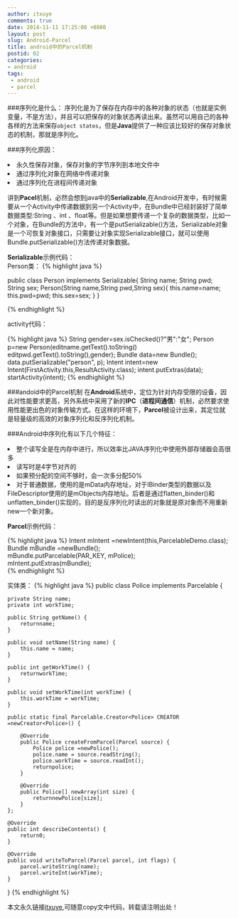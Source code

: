 ```yaml
---
author: itxuye
comments: true
date: 2014-11-11 17:25:08 +0800
layout: post
slug: Android-Parcel
title: android中的Parcel机制
postid: 02
categories: 
- android
tags:
 - android
 - parcel
---
```


###序列化是什么：
序列化是为了保存在内存中的各种对象的状态（也就是实例变量，不是方法），并且可以把保存的对象状态再读出来。虽然可以用自己的各种各样的方法来保存`object states`，但是**Java**提供了一种应该比较好的保存对象状态的机制，那就是序列化。
<!-- more -->
###序列化原因：
<li>永久性保存对象，保存对象的字节序列到本地文件中</li>
<li>通过序列化对象在网络中传递对象</li>
<li>通过序列化在进程间传递对象</li>


讲到**Pacel**机制，必然会想到java中的**Serializable**,在Android开发中，有时候需要从一个Activity中传递数据到另一个Activity中，在Bundle中已经封装好了简单数据类型:String 、int 、float等。但是如果想要传递一个复杂的数据类型，比如一个对象，在Bundle的方法中，有一个是putSerializable()方法，Serializable对象是一个可恢复对象接口，只需要让对象实现Serializable接口，就可以使用Bundle.putSerializable()方法传递对象数据。

**Serializable**示例代码：  
Person类：
{% highlight java %}  
   
public class Person  implements Serializable{
 String name;
 String pwd;
 String sex;
 Person(String name,String pwd,String sex){
 this.name=name;
 this.pwd=pwd;
 this.sex=sex;
}
}
 
{% endhighlight %}

activity代码：

{% highlight java %} 
 String gender=sex.isChecked()?"男":"女";
     Person p=new Person(editname.getText().toString()
     editpwd.getText().toString(),gender);
	 Bundle data=new Bundle();
	 data.putSerializable("person", p);
     Intent intent=new Intent(FirstActivity.this,ResultActivity.class);
	 intent.putExtras(data);
	 startActivity(intent);
{% endhighlight %}

###andoid中的Parcel机制
在**Android**系统中，定位为针对内存受限的设备，因此对性能要求更高，另外系统中采用了新的**IPC**（**进程间通信**）机制，必然要求使用性能更出色的对象传输方式。在这样的环境下，**Parcel**被设计出来，其定位就是轻量级的高效的对象序列化和反序列化机制。

###Android中序列化有以下几个特征：
<li>整个读写全是在内存中进行，所以效率比JAVA序列化中使用外部存储器会高很多</li>
<li>读写时是4字节对齐的</li>
<li>如果预分配的空间不够时，会一次多分配50%</li>
<li>对于普通数据，使用的是mData内存地址，对于IBinder类型的数据以及FileDescriptor使用的是mObjects内存地址。后者是通过flatten_binder()和unflatten_binder()实现的，目的是反序列化时读出的对象就是原对象而不用重新new一个新对象。</li>

**Parcel**示例代码：

{% highlight java %}
Intent mIntent =newIntent(this,ParcelableDemo.class);   
        Bundle mBundle =newBundle();   
        mBundle.putParcelable(PAR_KEY, mPolice);   
        mIntent.putExtras(mBundle);   
{% endhighlight %}

实体类：
{% highlight java %}
public class Police implements Parcelable {
        
    private String name;
    private int workTime;
    
    public String getName() {
        returnname; 
    } 
    
    public void setName(String name) {
        this.name = name;
    } 
    
    public int getWorkTime() { 
        returnworkTime; 
    } 
    
    public void setWorkTime(int workTime) {
        this.workTime = workTime;
    } 
        
    public static final Parcelable.Creator<Police> CREATOR =newCreator<Police>() {
    
        @Override 
        public Police createFromParcel(Parcel source) {
            Police police =newPolice();
            police.name = source.readString();
            police.workTime = source.readInt();
            returnpolice; 
        } 
    
        @Override 
        public Police[] newArray(int size) {
            returnnewPolice[size];
        } 
    }; 
    
    @Override 
    public int describeContents() { 
        return0; 
    } 
    
    @Override 
    public void writeToParcel(Parcel parcel, int flags) {
        parcel.writeString(name);
        parcel.writeInt(workTime);
    } 
} 
{% endhighlight %}


本文永久链接[itxuye](http://www.itxuye.com/Android-Parcel.html),可随意copy文中代码，转载请注明出处！
